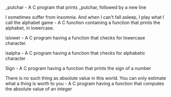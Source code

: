 _putchar - A C program that prints _putchar, followed by a new line

I sometimes suffer from insomnia. And when I can't fall asleep, I play what I call the alphabet game - A C function containing a  function that prints the alphabet, in lowercase.

islower - A C program having a function that checks for lowercase character.

isalpha - A C program having a function that checks for alphabetic character

Sign - A C program having a function that prints the sign of a number

There is no such thing as absolute value in this world. You can only estimate what a thing is worth to you - A C program having a function that computes the absolute value of an integer
